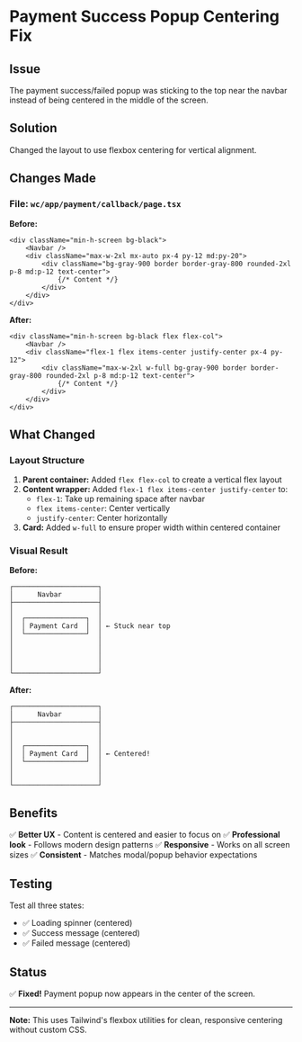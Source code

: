 # Payment Success Popup Centering Fix

## Issue
The payment success/failed popup was sticking to the top near the navbar instead of being centered in the middle of the screen.

## Solution
Changed the layout to use flexbox centering for vertical alignment.

## Changes Made

### File: `wc/app/payment/callback/page.tsx`

**Before:**
```tsx
<div className="min-h-screen bg-black">
    <Navbar />
    <div className="max-w-2xl mx-auto px-4 py-12 md:py-20">
        <div className="bg-gray-900 border border-gray-800 rounded-2xl p-8 md:p-12 text-center">
            {/* Content */}
        </div>
    </div>
</div>
```

**After:**
```tsx
<div className="min-h-screen bg-black flex flex-col">
    <Navbar />
    <div className="flex-1 flex items-center justify-center px-4 py-12">
        <div className="max-w-2xl w-full bg-gray-900 border border-gray-800 rounded-2xl p-8 md:p-12 text-center">
            {/* Content */}
        </div>
    </div>
</div>
```

## What Changed

### Layout Structure
1. **Parent container:** Added `flex flex-col` to create a vertical flex layout
2. **Content wrapper:** Added `flex-1 flex items-center justify-center` to:
   - `flex-1`: Take up remaining space after navbar
   - `flex items-center`: Center vertically
   - `justify-center`: Center horizontally
3. **Card:** Added `w-full` to ensure proper width within centered container

### Visual Result

**Before:**
```
┌─────────────────────┐
│      Navbar         │
├─────────────────────┤
│                     │
│  ┌───────────────┐  │
│  │ Payment Card  │  │ ← Stuck near top
│  └───────────────┘  │
│                     │
│                     │
│                     │
│                     │
└─────────────────────┘
```

**After:**
```
┌─────────────────────┐
│      Navbar         │
├─────────────────────┤
│                     │
│                     │
│  ┌───────────────┐  │
│  │ Payment Card  │  │ ← Centered!
│  └───────────────┘  │
│                     │
│                     │
└─────────────────────┘
```

## Benefits

✅ **Better UX** - Content is centered and easier to focus on
✅ **Professional look** - Follows modern design patterns
✅ **Responsive** - Works on all screen sizes
✅ **Consistent** - Matches modal/popup behavior expectations

## Testing

Test all three states:
- ✅ Loading spinner (centered)
- ✅ Success message (centered)
- ✅ Failed message (centered)

## Status

✅ **Fixed!** Payment popup now appears in the center of the screen.

---

**Note:** This uses Tailwind's flexbox utilities for clean, responsive centering without custom CSS.

